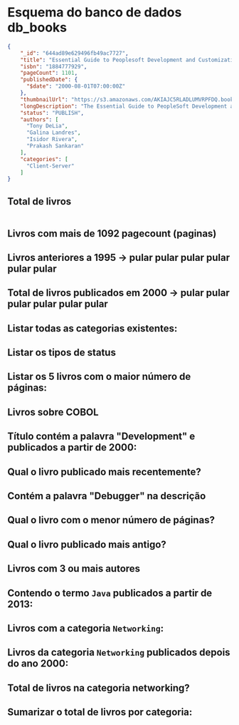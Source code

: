 # Esquema do banco de dados db_books

```json
{
    "_id": "644ad89e629496fb49ac7727",
    "title": "Essential Guide to Peoplesoft Development and Customization",
    "isbn": "1884777929",
    "pageCount": 1101,
    "publishedDate": {
      "$date": "2000-08-01T07:00:00Z"
    },
    "thumbnailUrl": "https://s3.amazonaws.com/AKIAJC5RLADLUMVRPFDQ.book-thumb-images/delia.jpg",
    "longDescription": "The Essential Guide to PeopleSoft Development and Customization is an exhaustive, as well as practical, guide that covers PeopleSoft 7.5 ...",
    "status": "PUBLISH",
    "authors": [
      "Tony DeLia",
      "Galina Landres",
      "Isidor Rivera",
      "Prakash Sankaran"
    ],
    "categories": [
      "Client-Server"
    ]
}
```

## Total de livros
```

```
## Livros com mais de 1092 pagecount (paginas)

## Livros anteriores a 1995 -> pular pular pular pular pular pular 

## Total de livros publicados em 2000 -> pular pular pular pular pular pular 

## Listar todas as categorias existentes:

## Listar os tipos de status

## Listar os 5 livros com o maior número de páginas:

## Livros sobre COBOL

  ## Título contém a palavra "Development" e publicados a partir de 2000:

## Qual o livro publicado mais recentemente?

## Contém a palavra "Debugger" na descrição

## Qual o livro com o menor número de páginas?

## Qual o livro publicado mais antigo?

## Livros com 3 ou mais autores

## Contendo o termo `Java` publicados a partir de 2013:

## Livros com a categoria `Networking`:

## Livros da categoria `Networking` publicados depois do ano 2000:
  
## Total de livros na categoria networking?

## Sumarizar o total de livros por categoria:
